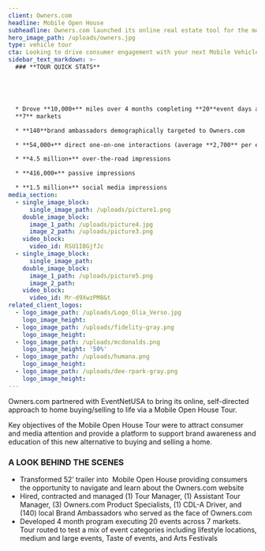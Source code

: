 ```yaml
---
client: Owners.com
headline: Mobile Open House
subheadline: Owners.com launched its online real estate tool for the modern home buyer/seller with a custom mobile open house
hero_image_path: /uploads/owners.jpg
type: vehicle tour
cta: Looking to drive consumer engagement with your next Mobile Vehicle Tour?
sidebar_text_markdown: >-
  ### **TOUR QUICK STATS**





  * Drove **10,000+** miles over 4 months completing **20**event days across
  **7** markets

  * **140**brand ambassadors demographically targeted to Owners.com

  * **54,000+** direct one-on-one interactions (average **2,700** per event day)

  * **4.5 million+** over-the-road impressions

  * **416,000+** passive impressions

  * **1.5 million+** social media impressions
media_section:
  - single_image_block:
      single_image_path: /uploads/picture1.png
    double_image_block:
      image_1_path: /uploads/picture4.jpg
      image_2_path: /uploads/picture3.png
    video_block:
      video_id: RSU1I0GjfJc
  - single_image_block:
      single_image_path:
    double_image_block:
      image_1_path: /uploads/picture5.png
      image_2_path:
    video_block:
      video_id: Mr-d9XwzPM8&t
related_client_logos:
  - logo_image_path: /uploads/Logo_Olia_Verso.jpg
    logo_image_height:
  - logo_image_path: /uploads/fidelity-gray.png
    logo_image_height:
  - logo_image_path: /uploads/mcdonalds.png
    logo_image_height: '50%'
  - logo_image_path: /uploads/humana.png
    logo_image_height:
  - logo_image_path: /uploads/dee-rpark-gray.png
    logo_image_height:
---
```



Owners.com partnered with EventNetUSA to bring its online, self-directed approach to home buying/selling to life via a Mobile Open House Tour.

Key objectives of the Mobile Open House Tour were to attract consumer and media attention and provide a platform to support brand awareness and education of this new alternative to buying and selling a home.

### A LOOK BEHIND THE SCENES

* Transformed 52’ trailer into&nbsp; Mobile Open House providing consumers the opportunity to navigate and learn about the Owners.com website
* Hired, contracted and managed (1) Tour Manager, (1) Assistant Tour Manager, (3) Owners.com Product Specialists, (1) CDL-A Driver, and (140) local Brand Ambassadors who served as the face of Owners.com
* Developed 4 month program executing 20 events across 7 markets. Tour routed to test a mix of event categories including lifestyle locations, medium and large events, Taste of events, and Arts Festivals